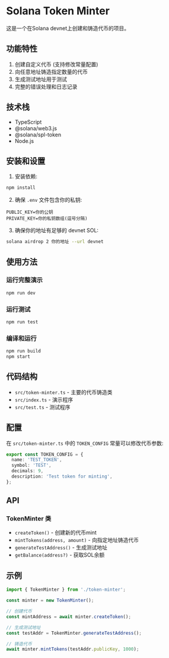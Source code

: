# Solana Token Minter

这是一个在Solana devnet上创建和铸造代币的项目。

## 功能特性

1. 创建自定义代币 (支持修改常量配置)
2. 向任意地址铸造指定数量的代币
3. 生成测试地址用于测试
4. 完整的错误处理和日志记录

## 技术栈

- TypeScript
- @solana/web3.js
- @solana/spl-token
- Node.js

## 安装和设置

1. 安装依赖:
```bash
npm install
```

2. 确保 `.env` 文件包含你的私钥:
```
PUBLIC_KEY=你的公钥
PRIVATE_KEY=你的私钥数组(逗号分隔)
```

3. 确保你的地址有足够的 devnet SOL:
```bash
solana airdrop 2 你的地址 --url devnet
```

## 使用方法

### 运行完整演示
```bash
npm run dev
```

### 运行测试
```bash
npm run test
```

### 编译和运行
```bash
npm run build
npm start
```

## 代码结构

- `src/token-minter.ts` - 主要的代币铸造类
- `src/index.ts` - 演示程序
- `src/test.ts` - 测试程序

## 配置

在 `src/token-minter.ts` 中的 `TOKEN_CONFIG` 常量可以修改代币参数:

```typescript
export const TOKEN_CONFIG = {
  name: 'TEST_TOKEN',
  symbol: 'TEST',
  decimals: 9,
  description: 'Test token for minting',
};
```

## API

### TokenMinter 类

- `createToken()` - 创建新的代币mint
- `mintTokens(address, amount)` - 向指定地址铸造代币
- `generateTestAddress()` - 生成测试地址
- `getBalance(address?)` - 获取SOL余额

## 示例

```typescript
import { TokenMinter } from './token-minter';

const minter = new TokenMinter();

// 创建代币
const mintAddress = await minter.createToken();

// 生成测试地址
const testAddr = TokenMinter.generateTestAddress();

// 铸造代币
await minter.mintTokens(testAddr.publicKey, 1000);
```
